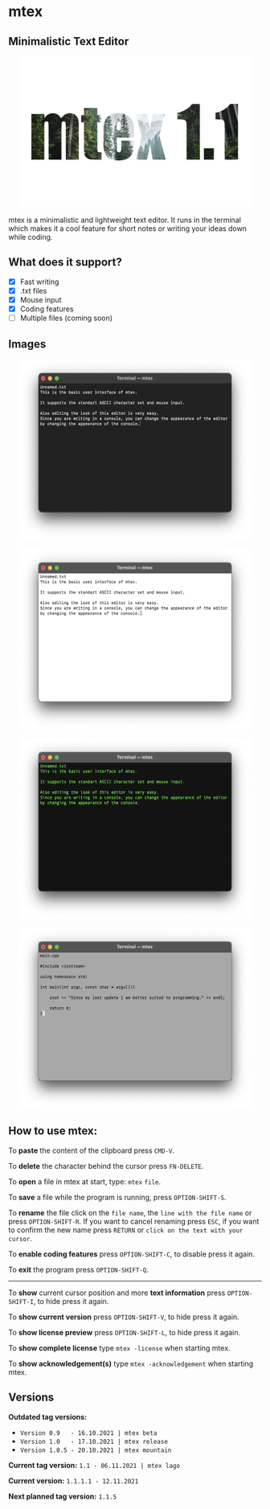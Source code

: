 # mtex

## Minimalistic Text Editor ##


<p align="center">
  <img width="460" height="300" src="/Images/mtex_1_1_logo.png">
</p>


mtex is a minimalistic and lightweight text editor. It runs in the terminal which makes it a cool feature for short notes or writing your ideas down while coding.

## What does it support? ##

- [x] Fast writing
- [x] .txt files
- [x] Mouse input
- [x] Coding features
- [ ] Multiple files (coming soon)

## Images ##

<p align="center">
  <img width="460" height="360" src="/Images/mtex_view_1_0.png">
</p>
<p align="center">
  <img width="460" height="360" src="/Images/mtex_view_1_0(2).png">
</p>
<p align="center">
  <img width="460" height="360" src="/Images/mtex_view_1_0(3).png">
</p>
<p align="center">
  <img width="460" height="360" src="/Images/mtex_view_1_0_5.png">
</p>

## How to use mtex: ##

To **paste** the content of the clipboard press `CMD-V`.

To **delete** the character behind the cursor press `FN-DELETE`.

To **open** a file in mtex at start, type: `mtex` `file`.

To **save** a file while the program is running, press `OPTION-SHIFT-S`.

To **rename** the file click on the `file name`, the `line with the file name` or
press `OPTION-SHIFT-R`. If you want to cancel renaming press `ESC`, if you want
to confirm the new name press `RETURN` or `click on the text with your cursor`.

To **enable coding features** press `OPTION-SHIFT-C`, to disable press it again.

To **exit** the program press `OPTION-SHIFT-Q`.

- - -

To **show** current cursor position and more **text information** press `OPTION-SHIFT-I`, to
hide press it again.

To **show current version** press `OPTION-SHIFT-V`, to hide press it again.

To **show license preview** press `OPTION-SHIFT-L`, to hide press it again.

To **show complete license** type `mtex -license` when starting mtex.

To **show acknowledgement(s)** type `mtex -acknowledgement` when starting mtex.

## Versions ##
**Outdated tag versions:**

* `Version 0.9   - 16.10.2021 | mtex beta`
* `Version 1.0   - 17.10.2021 | mtex release`
* `Version 1.0.5 - 20.10.2021 | mtex mountain`

**Current tag version:** `1.1 - 06.11.2021 | mtex lago`

**Current version:** `1.1.1.1 - 12.11.2021`

**Next planned tag version:** `1.1.5`
